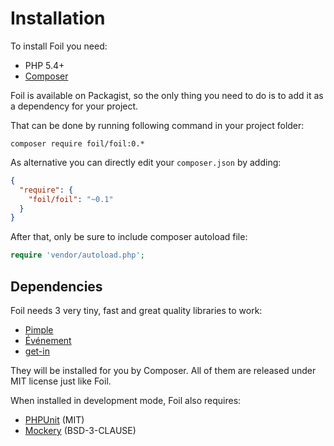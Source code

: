 <!--
currentMenu: "installation"
currentSection: "Getting Started"
title: "Installation"
-->

# Installation

To install Foil you need:

 - PHP 5.4+
 - [Composer](https://getcomposer.org/)

Foil is available on Packagist, so the only thing you need to do is to add it as a dependency for your project.

That can be done by running following command in your project folder:

```shell
composer require foil/foil:0.*
```

As alternative you can directly edit your `composer.json` by adding:

```json
{
  "require": {
    "foil/foil": "~0.1"
  }
}
```

After that, only be sure to include composer autoload file:

```php
require 'vendor/autoload.php';
```

## Dependencies

Foil needs 3 very tiny, fast and great quality libraries to work:

 - [Pimple](http://pimple.sensiolabs.org/)
 - [Événement](https://github.com/igorw/evenement)
 - [get-in](https://github.com/igorw/get-in)

They will be installed for you by Composer. All of them are released under MIT license just like Foil.

When installed in development mode, Foil also requires:

 - [PHPUnit](https://phpunit.de) (MIT)
 - [Mockery](http://docs.mockery.io/en/latest/) (BSD-3-CLAUSE)
